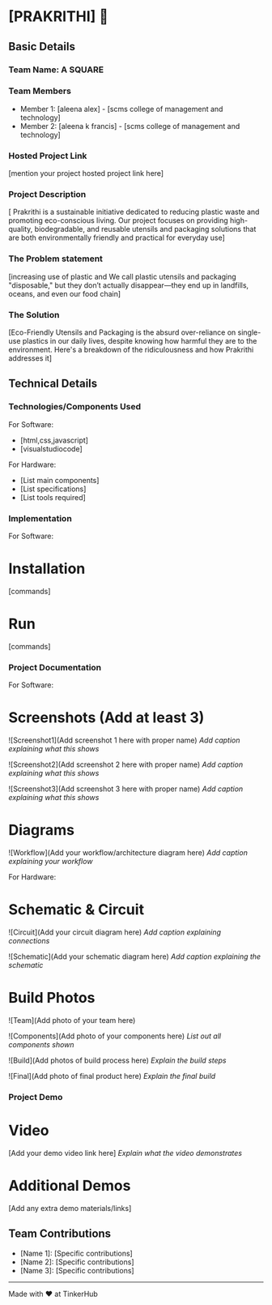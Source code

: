 # [PRAKRITHI] 🎯


## Basic Details
### Team Name: A SQUARE
### Team Members
- Member 1: [aleena alex] - [scms college of management and technology]
- Member 2: [aleena k francis] - [scms college of management and technology]


### Hosted Project Link
[mention your project hosted project link here]

### Project Description
[ Prakrithi is a sustainable initiative dedicated to reducing plastic waste and promoting eco-conscious living. Our project focuses on providing high-quality, biodegradable, and reusable utensils and packaging solutions that are both environmentally friendly and practical for everyday use]

### The Problem statement
[increasing use of plastic and We call plastic utensils and packaging "disposable," but they don’t actually disappear—they end up in landfills, oceans, and even our food chain]

### The Solution
[Eco-Friendly Utensils and Packaging is the absurd over-reliance on single-use plastics in our daily lives, despite knowing how harmful they are to the environment. Here's a breakdown of the ridiculousness and how Prakrithi addresses it]

## Technical Details
### Technologies/Components Used
For Software:
- [html,css,javascript]
- [visualstudiocode]

For Hardware:
- [List main components]
- [List specifications]
- [List tools required]

### Implementation
For Software:
# Installation
[commands]

# Run
[commands]

### Project Documentation
For Software:

# Screenshots (Add at least 3)
![Screenshot1](Add screenshot 1 here with proper name)
*Add caption explaining what this shows*

![Screenshot2](Add screenshot 2 here with proper name)
*Add caption explaining what this shows*

![Screenshot3](Add screenshot 3 here with proper name)
*Add caption explaining what this shows*

# Diagrams
![Workflow](Add your workflow/architecture diagram here)
*Add caption explaining your workflow*

For Hardware:

# Schematic & Circuit
![Circuit](Add your circuit diagram here)
*Add caption explaining connections*

![Schematic](Add your schematic diagram here)
*Add caption explaining the schematic*

# Build Photos
![Team](Add photo of your team here)


![Components](Add photo of your components here)
*List out all components shown*

![Build](Add photos of build process here)
*Explain the build steps*

![Final](Add photo of final product here)
*Explain the final build*

### Project Demo
# Video
[Add your demo video link here]
*Explain what the video demonstrates*

# Additional Demos
[Add any extra demo materials/links]

## Team Contributions
- [Name 1]: [Specific contributions]
- [Name 2]: [Specific contributions]
- [Name 3]: [Specific contributions]

---
Made with ❤️ at TinkerHub
